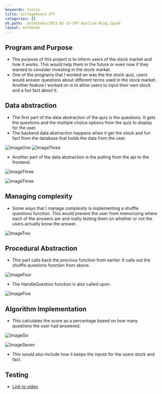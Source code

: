```yaml
---
keywords: fastai
title: Collegeboard CPT
categories: []
nb_path: _notebooks/2023-02-25-CPT-Outline-Blog.ipynb
layout: notebook
---
```


<!--
#################################################
### THIS FILE WAS AUTOGENERATED! DO NOT EDIT! ###
#################################################
# file to edit: _notebooks/2023-02-25-CPT-Outline-Blog.ipynb
-->

<div class="container" id="notebook-container">
        
<div class="cell border-box-sizing text_cell rendered"><div class="inner_cell">
<div class="text_cell_render border-box-sizing rendered_html">
<h2 id="Program-and-Purpose">Program and Purpose<a class="anchor-link" href="#Program-and-Purpose"> </a></h2><ul>
<li>The purpose of this project is to inform users of the stock market and how it works. This would help them in the future or even now if they wanted to consider investing in the stock market. </li>
<li>One of the programs that I worked on was the the stock quiz, users would answer questions about different terms used in the stock market. Another feature I worked on is to allow users to input their own stock and a fun fact about it. </li>
</ul>

</div>
</div>
</div>
<div class="cell border-box-sizing text_cell rendered"><div class="inner_cell">
<div class="text_cell_render border-box-sizing rendered_html">
<h2 id="Data-abstraction">Data abstraction<a class="anchor-link" href="#Data-abstraction"> </a></h2><ul>
<li>The first part of the data abstraction of the quiz is the questions. It gets the questions and the multiple choice options from the quiz to display for the user.</li>
<li>The backend data abstraction happens when it get the stock and fun fact from the database that holds the data from the user.</li>
</ul>

</div>
</div>
</div>
<div class="cell border-box-sizing text_cell rendered"><div class="inner_cell">
<div class="text_cell_render border-box-sizing rendered_html">
<p><img src="/Project-1/images/copied_from_nb/../images/ScreenShot2023-02-28at9.57.55AM.png" alt="ImageOne">
<img src="/Project-1/images/copied_from_nb/../images/ScreenShot2023-02-28at10.13.08AM.png" alt="ImageThree"></p>
<ul>
<li>Another part of the data abstraction is the pulling from the api to the frontend. </li>
</ul>
<p><img src="/Project-1/images/copied_from_nb/../images/ScreenShot2023-02-28at10.34.54PM.png" alt="ImageThree"></p>
<p><img src="/Project-1/images/copied_from_nb/../images/ScreenShot2023-02-28at10.39.52PM.png" alt="ImageThree"></p>

</div>
</div>
</div>
<div class="cell border-box-sizing text_cell rendered"><div class="inner_cell">
<div class="text_cell_render border-box-sizing rendered_html">
<h2 id="Managing-complexity">Managing complexity<a class="anchor-link" href="#Managing-complexity"> </a></h2><ul>
<li>Some ways that I manage complexity is implementing a shuffle questions function. This would prevent the user from memorizing where each of the answers are and really testing them on whether or not the users actually know the answer.</li>
</ul>
<p><img src="/Project-1/images/copied_from_nb/../images/ScreenShot2023-02-28at10.08.01AM.png" alt="ImageTwo"></p>

</div>
</div>
</div>
<div class="cell border-box-sizing text_cell rendered"><div class="inner_cell">
<div class="text_cell_render border-box-sizing rendered_html">
<h2 id="Procedural-Abstraction">Procedural Abstraction<a class="anchor-link" href="#Procedural-Abstraction"> </a></h2><ul>
<li>This part calls back the previous function from earlier. It calls out the shuffle questions function from above. </li>
</ul>
<p><img src="/Project-1/images/copied_from_nb/../images/ScreenShot2023-02-28at10.19.15AM.png" alt="ImageFour"></p>
<ul>
<li>The HandleQuestion function is also called upon. </li>
</ul>
<p><img src="/Project-1/images/copied_from_nb/../images/ScreenShot2023-02-28at10.33.07AM.png" alt="ImageFive"></p>

</div>
</div>
</div>
<div class="cell border-box-sizing text_cell rendered"><div class="inner_cell">
<div class="text_cell_render border-box-sizing rendered_html">
<h2 id="Algorithm-Implementation">Algorithm Implementation<a class="anchor-link" href="#Algorithm-Implementation"> </a></h2><ul>
<li>This calculates the score as a percentage based on how many questions the user had answered. </li>
</ul>
<p><img src="/Project-1/images/copied_from_nb/../images/ScreenShot2023-02-28at10.38.40AM.png" alt="ImageSix"></p>
<p><img src="/Project-1/images/copied_from_nb/../images/ScreenShot2023-02-28at10.43.28AM.png" alt="ImageSeven"></p>
<ul>
<li>This would also include how it keeps the inputs for the users stock and fact.</li>
</ul>

</div>
</div>
</div>
<div class="cell border-box-sizing text_cell rendered"><div class="inner_cell">
<div class="text_cell_render border-box-sizing rendered_html">
<h2 id="Testing">Testing<a class="anchor-link" href="#Testing"> </a></h2><ul>
<li><a href="https://drive.google.com/file/d/1wXFiQCGV-fwdd3bf9PWNqEwAFMbl3ndW/view?usp=share_link">Link to video</a></li>
</ul>

</div>
</div>
</div>
</div>
 

